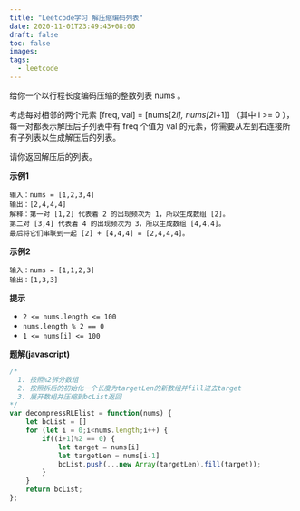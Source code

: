 ```yaml
---
title: "Leetcode学习 解压缩编码列表"
date: 2020-11-01T23:49:43+08:00
draft: false
toc: false
images:
tags: 
  - leetcode
---
```


给你一个以行程长度编码压缩的整数列表 nums 。

考虑每对相邻的两个元素 [freq, val] = [nums[2*i], nums[2*i+1]] （其中 i >= 0 ），每一对都表示解压后子列表中有 freq 个值为 val 的元素，你需要从左到右连接所有子列表以生成解压后的列表。

请你返回解压后的列表。

**示例1**

```
输入：nums = [1,2,3,4]
输出：[2,4,4,4]
解释：第一对 [1,2] 代表着 2 的出现频次为 1，所以生成数组 [2]。
第二对 [3,4] 代表着 4 的出现频次为 3，所以生成数组 [4,4,4]。
最后将它们串联到一起 [2] + [4,4,4] = [2,4,4,4]。
```

**示例2**

```
输入：nums = [1,1,2,3]
输出：[1,3,3]
```

**提示**

* ```2 <= nums.length <= 100```
* ```nums.length % 2 == 0```
* ```1 <= nums[i] <= 100```

**题解(javascript)**

```js
/*
  1. 按照%2拆分数组
  2. 按照拆后的初始化一个长度为targetLen的新数组并fill进去target
  3. 展开数组并压缩到bcList返回
*/
var decompressRLElist = function(nums) {
    let bcList = []
    for (let i = 0;i<nums.length;i++) {
        if((i+1)%2 == 0) {
            let target = nums[i]
            let targetLen = nums[i-1]
            bcList.push(...new Array(targetLen).fill(target));
        }
    }
    return bcList;
};
```

